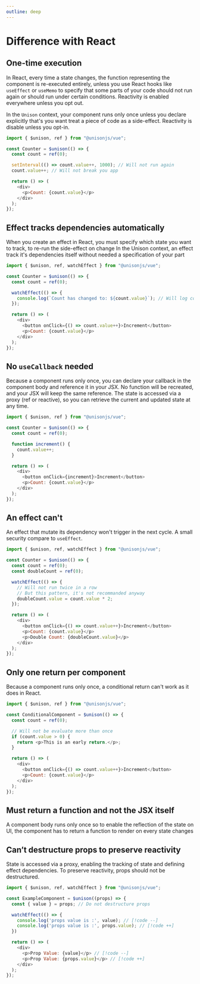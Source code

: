 ```yaml
---
outline: deep
---
```


# Difference with React

## One-time execution

In React, every time a state changes, the function representing the component is re-executed entirely, unless you use React hooks like `useEffect` or `useMemo` to specify that some parts of your code should not run again or should run under certain conditions. Reactivity is enabled everywhere unless you opt out.

In the `Unison` context, your component runs only once unless you declare explicitly that's you want treat a piece of code as a side-effect. Reactivity is disable unless you opt-in.

```js
import { $unison, ref } from "@unisonjs/vue";

const Counter = $unison(() => {
  const count = ref(0);

  setInterval(() => count.value++, 1000); // Will not run again
  count.value++; // Will not break you app

  return () => (
    <div>
      <p>Count: {count.value}</p>
    </div>
  );
});
```

## Effect tracks dependencies automatically

When you create an effect in React, you must specify which state you want to track, to re-run the side-effect on change
In the Unison context, an effect track it's dependencies itself without needed a specification of your part

```js
import { $unison, ref, watchEffect } from "@unisonjs/vue";

const Counter = $unison(() => {
  const count = ref(0);

  watchEffect(() => {
    console.log(`Count has changed to: ${count.value}`); // Will log count changes
  });

  return () => (
    <div>
      <button onClick={() => count.value++}>Increment</button>
      <p>Count: {count.value}</p>
    </div>
  );
});
```

## No `useCallback` needed

Because a component runs only once, you can declare your callback in the component body and reference it in your JSX. No function will be recreated, and your JSX will keep the same reference. The state is accessed via a proxy (ref or reactive), so you can retrieve the current and updated state at any time.

```js
import { $unison, ref } from "@unisonjs/vue";

const Counter = $unison(() => {
  const count = ref(0);

  function increment() {
    count.value++;
  }

  return () => (
    <div>
      <button onClick={increment}>Increment</button>
      <p>Count: {count.value}</p>
    </div>
  );
});
```

## An effect can't

An effect that mutate its dependency won't trigger in the next cycle. A small security compare to `useEffect`.

```js
import { $unison, ref, watchEffect } from "@unisonjs/vue";

const Counter = $unison(() => {
  const count = ref(0);
  const doubleCount = ref(0);

  watchEffect(() => {
    // Will not run twice in a row
    // But this pattern, it's not recommanded anyway
    doubleCount.value = count.value * 2;
  });

  return () => (
    <div>
      <button onClick={() => count.value++}>Increment</button>
      <p>Count: {count.value}</p>
      <p>Double Count: {doubleCount.value}</p>
    </div>
  );
});
```

## Only one return per component

Because a component runs only once, a conditional return can't work as it does in React.

```js
import { $unison, ref } from "@unisonjs/vue";

const ConditionalComponent = $unison(() => {
  const count = ref(0);

  // Will not be evaluate more than once
  if (count.value > 0) {
    return <p>This is an early return.</p>;
  }

  return () => (
    <div>
      <button onClick={() => count.value++}>Increment</button>
      <p>Count: {count.value}</p>
    </div>
  );
});
```


## Must return a function and not the JSX itself

A component body runs only once so to enable the reflection of the state on UI, the component has to return a function to render on every state changes

## Can’t destructure props to preserve reactivity

State is accessed via a proxy, enabling the tracking of state and defining effect dependencies. To preserve reactivity, props should not be destructured.

```js
import { $unison, ref, watchEffect } from "@unisonjs/vue";

const ExampleComponent = $unison((props) => {
  const { value } = props; // Do not destructure props

  watchEffect(() => {
    console.log('props value is :', value); // [!code --]
    console.log('props value is :', props.value); // [!code ++]
  })

  return () => (
    <div>
      <p>Prop Value: {value}</p> // [!code --]
      <p>Prop Value: {props.value}</p> // [!code ++]
    </div>
  );
});
```
